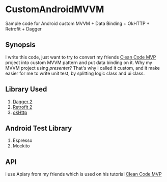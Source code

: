 # CustomAndroidMVVM
Sample code for Android custom MVVM + Data Binding + OkHTTP + Retrofit + Dagger

## Synopsis
I write this code, just want to try to convert my friends [Clean Code MVP](https://github.com/ennur/Clean-Android-Code) project into custom MVVM pattern 
and put data binding on it. Why my MVVM project using *presenter*? That's why i called it custom, and it make easier for me
to write unit test, by splitting logic class and ui class.

## Library Used
1. [Dagger 2](https://github.com/google/dagger)
2. [Retrofit 2](https://github.com/square/retrofit)
3. [okHttp](https://github.com/square/okhttp)

## Android Test Library
1. Espresso
2. Mockito

## API
i use Apiary from my friends which is used on his tutorial [Clean Code MVP](https://github.com/ennur/Clean-Android-Code)




